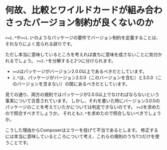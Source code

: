 # 何故、比較とワイルドカードが組み合わさったバージョン制約が良くないのか

`>=2.*`や`>=1.1*`のようなパッケージの要件でバージョン制約を定義することは、それなりによく見られる誤りです。

ただし本当に意味しているところを考えれば直ちに意味を成さないことに気付かれるでしょう。
`>=2.*`を分解すると2つに分けられます。

- `>=2`はパッケージがバージョン2.0.0以上であるべきだとしています。
- `2.*`は、パッケージがバージョン2.0.0（このバージョンを含む）と3.0.0（このバージョンを含まない）の間にあるべきだとしています。

見ての通り、両方の規則ではパッケージが2.0.0以上でなければならないという事実について合意されています。
しかし、それを書いた時にバージョン3.0.0のパッケージのことを考えていたかについては判定できないのです。
`>=2`を求めたので照合すべきでしょうか。
それとも`2.*`を求めたので照合しないべきでしょうか。

こうした理由からComposerはエラーを投げて不当であるとします。
修正するには本当に意味しているところについて考え、これらの規則のうち1つだけを使うことです。
